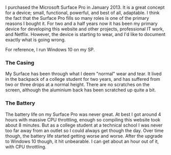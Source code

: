 <meta
    title="Microsoft Surface Pro: Two Years Later"
    slug="surface-two-years-later"
    date="8/20/2015"
    tags="surface,pro,microsoft">

I purchased the Microsoft Surface Pro in January 2013. It is a great concept for a device;
small, functional, powerful, and best of all, adaptable. I think the fact that the Surface Pro
fills so many roles is one of the primary reasons I bought it. For two and a half years now
it has been my primary device for developing this website and other projects, professional IT work,
and Netflix. However, the device is starting to wear, and I'd like to document exactly what is going wrong.

For reference, I run Windows 10 on my SP.

### The Casing

My Surface has been through what I deem "normal" wear and tear. It lived in the backpack of a 
college student for two years, and has suffered from two or three drops at a normal height. 
There are no scratches on the screen, although the aluminium back has been scratched up quite a bit.

### The Battery

The battery life on my Surface Pro was never great. At best I got around 4 hours with massive CPU throttling, 
enough so compiling this website took about 8 minutes. But as a college student at a technical school I was 
never too far away from an outlet so I could always get though the day. Over time though, the battery life 
started getting worse and worse. After the upgrade to Windows 10 though, it hit unbearable. I can get about 
an hour out of it, with CPU throttling. 


